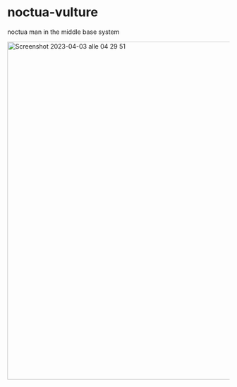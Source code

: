 # noctua-vulture
noctua man in the middle base system

<img width="767" alt="Screenshot 2023-04-03 alle 04 29 51" src="https://user-images.githubusercontent.com/58999172/229398189-2e8a0e16-fbba-4b40-a5f3-07303b4e4f8f.png">
